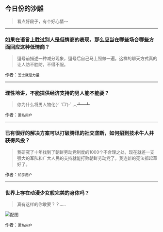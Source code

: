 ## 今日份的沙雕

> 看点好段子，有个好心情～


 
---

### 如果在语言上胜过别人是低情商的表现，那么应当在哪些场合哪些方面回应这种低情商？

> 逗号前描述一种减分现象，逗号后自己马上照做一遍。这样的聊天方式真的让人防不胜防，不得不服。


作者：`芝士就是力量`

---

### 理性地讲，不能提供经济支持的男人能不能要？

> 你为什么将男人物化(╯‵□′)╯︵┻━┻


作者：`匿名用户`

---

### 已有很好的解决方案可以打破腾讯的社交垄断，如何招到技术牛人并获得风投？

> 我研究了十年找到了朝鲜劳动党制度的1000个不合理之处，现在就差一支强大的军队和广大人民的支持就能打败朝鲜劳动党了。我连新的宪法都起草好了。


作者：`知乎用户`

---

### 世界上存在动漫少女般完美的身体吗？

> 真有这样的你敢要？？.....



![配图](http://pic3.zhimg.com/5069995fff57677b958ca4f4b79264e6_b.jpg)


作者：`匿名用户`